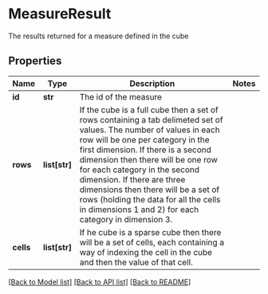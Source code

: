 # MeasureResult

The results returned for a measure defined in the cube

## Properties
Name | Type | Description | Notes
------------ | ------------- | ------------- | -------------
**id** | **str** | The id of the measure | 
**rows** | **list[str]** | If the cube is a full cube then a set of rows containing a tab delimeted set of values.  The number of values in each row will be one per category in the first dimension.  If there is a second dimension then there will be one row for each category in the second dimension.  If there are three dimensions then there will be a set of rows (holding the data for all the cells in dimensions 1 and 2) for each category in dimension 3. | 
**cells** | **list[str]** | If he cube is a sparse cube then there will be a set of cells, each containing a way of indexing the cell in the cube and then the value of that cell. | 

[[Back to Model list]](../README.md#documentation-for-models) [[Back to API list]](../README.md#documentation-for-api-endpoints) [[Back to README]](../README.md)


